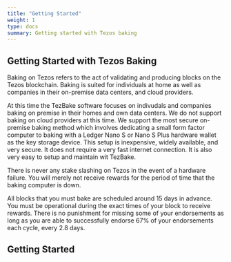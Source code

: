 ```yaml
---
title: "Getting Started"
weight: 1
type: docs
summary: Getting started with Tezos baking
---
```

**Getting Started with Tezos Baking**
---
Baking on Tezos refers to the act of validating and producing blocks on the Tezos blockchain. Baking is suited for individuals at home as well as companies in their on-premise data centers, and cloud providers.

At this time the TezBake software focuses on indivudals and companies baking on premise in their homes and own data centers. We do not support baking on cloud providers at this time. We support the most secure on-premise baking method which involves dedicating a small form factor computer to baking with a Ledger Nano S or Nano S Plus hardware wallet as the key storage device. This setup is inexpensive, widely available, and very secure. It does not require a very fast internet connection. It is also very easy to setup and maintain wit TezBake.

There is never any stake slashing on Tezos in the event of a hardware failure. You will merely not receive rewards for the period of time that the baking computer is down. 

All blocks that you must bake are scheduled around 15 days in advance. You must be operational during the exact times of your block to receive rewards. There is no punishment for missing some of your endorsements as long as you are able to successfully endorse 67% of your endorsements each cycle, every 2.8 days.

## Getting Started